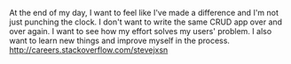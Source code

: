 At the end of my day, I want to feel like I've made a difference and I'm not just punching the clock. I don't want to write the same CRUD app over and over again. I want to see how my effort solves my users' problem. I also want to learn new things and improve myself in the process.
http://careers.stackoverflow.com/stevejxsn
